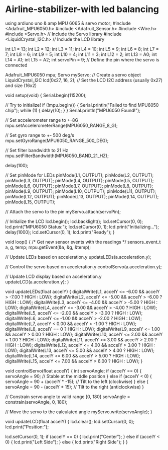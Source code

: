 # Airline-stabilizer-with led balancing 
using ardiuno uno & amp MPU 6065 & servo motor; 
	#include <Adafruit_MPU6050.h>
#include <Adafruit_Sensor.h>
#include <Wire.h>
#include <Servo.h> // Include the Servo library
#include <LiquidCrystal_I2C.h> // Include the LCD library

int L1 = 13;
int L2 = 12;
int L3 = 11;
int L4 = 10;
int L5 = 9;
int L6 = 8;
int L7 = 7;
int L8 = 6;
int L9 = 5;
int L10 = 4;
int L11 = 3;
int L12 = 2;
int L13 = A0;
int L14 = A1;
int L15 = A2;
int servoPin = 9; // Define the pin where the servo is connected

Adafruit_MPU6050 mpu;
Servo myServo; // Create a servo object
LiquidCrystal_I2C lcd(0x27, 16, 2); // Set the LCD I2C address (usually 0x27) and size (16x2)

void setup(void) {
  Serial.begin(115200);

  // Try to initialize!
  if (!mpu.begin()) {
    Serial.println("Failed to find MPU6050 chip");
    while (1) {
      delay(10);
    }
  }
  Serial.println("MPU6050 Found!");

  // Set accelerometer range to +-8G
  mpu.setAccelerometerRange(MPU6050_RANGE_8_G);

  // Set gyro range to +- 500 deg/s
  mpu.setGyroRange(MPU6050_RANGE_500_DEG);

  // Set filter bandwidth to 21 Hz
  mpu.setFilterBandwidth(MPU6050_BAND_21_HZ);

  delay(100);

  // Set pinMode for LEDs
  pinMode(L1, OUTPUT);
  pinMode(L2, OUTPUT);
  pinMode(L3, OUTPUT);
  pinMode(L4, OUTPUT);
  pinMode(L5, OUTPUT);
  pinMode(L6, OUTPUT);
  pinMode(L7, OUTPUT);
  pinMode(L8, OUTPUT);
  pinMode(L9, OUTPUT);
  pinMode(L10, OUTPUT);
  pinMode(L11, OUTPUT);
  pinMode(L12, OUTPUT);
  pinMode(L13, OUTPUT);
  pinMode(L14, OUTPUT);
  pinMode(L15, OUTPUT);

  // Attach the servo to the pin
  myServo.attach(servoPin);

  // Initialize the LCD
  lcd.begin();
  lcd.backlight();
  lcd.setCursor(0, 0);
  lcd.print("MPU6050 Status:");
  lcd.setCursor(0, 1);
  lcd.print("Initializing...");
  delay(1000);
  lcd.setCursor(0, 1);
  lcd.print("Ready");
}

void loop() {
  /* Get new sensor events with the readings */
  sensors_event_t a, g, temp;
  mpu.getEvent(&a, &g, &temp);

  // Update LEDs based on acceleration.y
  updateLEDs(a.acceleration.y);

  // Control the servo based on acceleration.y
  controlServo(a.acceleration.y);

  // Update LCD display based on acceleration.y
  updateLCD(a.acceleration.y);
}

void updateLEDs(float accelY) {
  digitalWrite(L1, accelY <= -6.00 && accelY > -7.00 ? HIGH : LOW);
  digitalWrite(L2, accelY <= -5.00 && accelY > -6.00 ? HIGH : LOW);
  digitalWrite(L3, accelY <= -4.00 && accelY > -5.00 ? HIGH : LOW);
  digitalWrite(L4, accelY <= -3.00 && accelY > -4.00 ? HIGH : LOW);
  digitalWrite(L5, accelY <= -2.00 && accelY > -3.00 ? HIGH : LOW);
  digitalWrite(L6, accelY <= -1.00 && accelY > -2.00 ? HIGH : LOW);
  digitalWrite(L7, accelY < 0.00 && accelY > -1.00 ? HIGH : LOW);
  digitalWrite(L8, accelY == 0 ? HIGH : LOW);
  digitalWrite(L9, accelY <= 1.00 && accelY > 0.00 ? HIGH : LOW);
  digitalWrite(L10, accelY <= 2.00 && accelY > 1.00 ? HIGH : LOW);
  digitalWrite(L11, accelY <= 3.00 && accelY > 2.00 ? HIGH : LOW);
  digitalWrite(L12, accelY <= 4.00 && accelY > 3.00 ? HIGH : LOW);
  digitalWrite(L13, accelY <= 5.00 && accelY > 4.00 ? HIGH : LOW);
  digitalWrite(L14, accelY <= 6.00 && accelY > 5.00 ? HIGH : LOW);
  digitalWrite(L15, accelY <= 7.00 && accelY > 6.00 ? HIGH : LOW);
}

void controlServo(float accelY) {
  int servoAngle;
  if (accelY == 0) {
    servoAngle = 90; // Stable at the middle position
  } else if (accelY < 0) {
    servoAngle = 90 + (accelY * -15); // Tilt to the left (clockwise)
  } else {
    servoAngle = 90 - (accelY * 15); // Tilt to the right (anticlockwise)
  }

  // Constrain servo angle to valid range [0, 180]
  servoAngle = constrain(servoAngle, 0, 180);

  // Move the servo to the calculated angle
  myServo.write(servoAngle);
}

void updateLCD(float accelY) {
  lcd.clear();
  lcd.setCursor(0, 0);
  lcd.print("Position:");

  lcd.setCursor(0, 1);
  if (accelY == 0) {
    lcd.print("Center");
  } else if (accelY < 0) {
    lcd.print("Left Side");
  } else {
    lcd.print("Right Side");
  }
}
